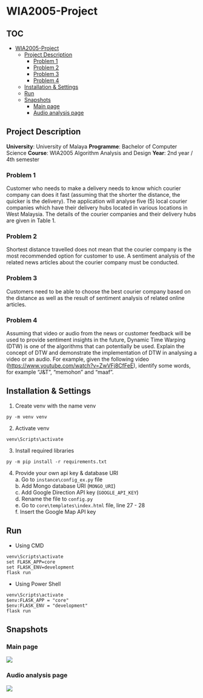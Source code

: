 # WIA2005-Project

## TOC
- [WIA2005-Project](#wia2005-project)
  - [Project Description](#project-description)
    - [Problem 1](#problem-1)
    - [Problem 2](#problem-2)
    - [Problem 3](#problem-3)
    - [Problem 4](#problem-4)
  - [Installation & Settings](#installation--settings)
  - [Run](#run)
  - [Snapshots](#snapshots)
    - [Main page](#main-page)
    - [Audio analysis page](#audio-analysis-page)

## Project Description
**University**: University of Malaya
**Programme**: Bachelor of Computer Science
**Course**: WIA2005 Algorithm Analysis and Design
**Year**: 2nd year / 4th semester

### Problem 1
Customer who needs to make a delivery needs to know which courier company can does it fast (assuming that the shorter the distance, the quicker is the delivery). The application will analyse five (5) local courier companies which have their delivery hubs located in various locations in West Malaysia. The details of the courier companies and their delivery hubs are given in Table 1.

### Problem 2
Shortest distance travelled does not mean that the courier company is the most recommended option for customer to use. A sentiment analysis of the related news articles about the courier company must be conducted.

### Problem 3
Customers need to be able to choose the best courier company based on the distance as well as the result of sentiment analysis of related online articles.

### Problem 4
Assuming that video or audio from the news or customer feedback will be used to provide sentiment insights in the future, Dynamic Time Warping (DTW) is one of the algorithms that can potentially be used. Explain the concept of DTW and demonstrate the implementation of DTW in analysing a video or an audio. For example, given the following video (https://www.youtube.com/watch?v=ZwVFj8CfFeE), identify some words, for example “J&T”, “memohon” and “maaf”.

## Installation & Settings
1. Create venv with the name venv
```Shell
py -m venv venv
```
2. Activate venv
```Shell
venv\Scripts\activate
```
3. Install required libraries
```Shell
py -m pip install -r requirements.txt
```
4. Provide your own api key & database URI <br>
   a. Go to `instance\config_ex.py` file <br>
   b. Add Mongo database URI (`MONGO_URI`) <br>
   c. Add Google Direction API key (`GOOGLE_API_KEY`) <br>
   d. Rename the file to `config.py` <br>
   e. Go to `core\templates\index.html` file, line 27 - 28 <br>
   f. Insert the Google Map API key <br>
   

## Run
- Using CMD
```Shell
venv\Scripts\activate
set FLASK_APP=core
set FLASK_ENV=development
flask run
```
- Using Power Shell
```Shell
venv\Scripts\activate
$env:FLASK_APP = "core"
$env:FLASK_ENV = "development"
flask run
```

## Snapshots
### Main page
![](doc/images/Main%20page.png)

### Audio analysis page
![](doc/images/Audio%20Analysis%20page.png)

